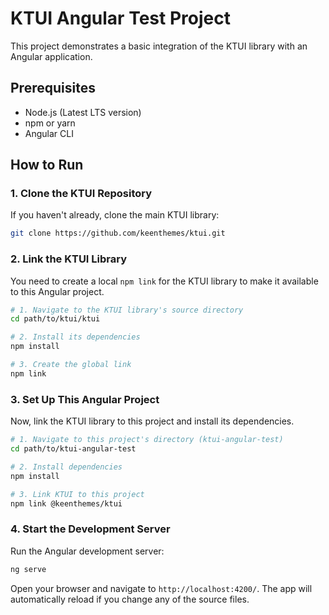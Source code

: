 # KTUI Angular Test Project

This project demonstrates a basic integration of the KTUI library with an Angular application.

## Prerequisites

- Node.js (Latest LTS version)
- npm or yarn
- Angular CLI

## How to Run

### 1. Clone the KTUI Repository

If you haven't already, clone the main KTUI library:

```bash
git clone https://github.com/keenthemes/ktui.git
```

### 2. Link the KTUI Library

You need to create a local `npm link` for the KTUI library to make it available to this Angular project.

```bash
# 1. Navigate to the KTUI library's source directory
cd path/to/ktui/ktui

# 2. Install its dependencies
npm install

# 3. Create the global link
npm link
```

### 3. Set Up This Angular Project

Now, link the KTUI library to this project and install its dependencies.

```bash
# 1. Navigate to this project's directory (ktui-angular-test)
cd path/to/ktui-angular-test

# 2. Install dependencies
npm install

# 3. Link KTUI to this project
npm link @keenthemes/ktui
```

### 4. Start the Development Server

Run the Angular development server:

```bash
ng serve
```

Open your browser and navigate to `http://localhost:4200/`. The app will automatically reload if you change any of the source files.
